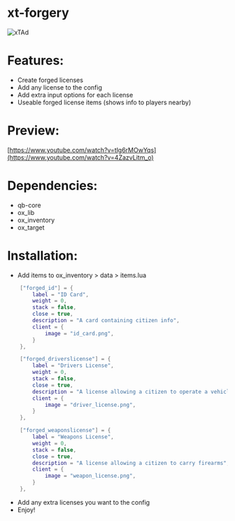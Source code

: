 # xt-forgery
![xTAd](https://user-images.githubusercontent.com/101474430/233859688-2b3b9ecc-41c8-41a6-b2e3-a9f1aad473ee.gif)

# Features:
- Create forged licenses
- Add any license to the config
- Add extra input options for each license
- Useable forged license items (shows info to players nearby)

# Preview:
[https://www.youtube.com/watch?v=tlg6rMOwYqs](https://www.youtube.com/watch?v=4ZazvLitm_o)

# Dependencies:
- qb-core
- ox_lib
- ox_inventory
- ox_target

# Installation:
- Add items to ox_inventory > data > items.lua
```lua
	["forged_id"] = {
		label = "ID Card",
		weight = 0,
		stack = false,
		close = true,
		description = "A card containing citizen info",
		client = {
			image = "id_card.png",
		}
	},

	["forged_driverslicense"] = {
		label = "Drivers License",
		weight = 0,
		stack = false,
		close = true,
		description = "A license allowing a citizen to operate a vehicle.",
		client = {
			image = "driver_license.png",
		}
	},

	["forged_weaponslicense"] = {
		label = "Weapons License",
		weight = 0,
		stack = false,
		close = true,
		description = "A license allowing a citizen to carry firearms",
		client = {
			image = "weapon_license.png",
		}
	},
```
- Add any extra licenses you want to the config
- Enjoy!
